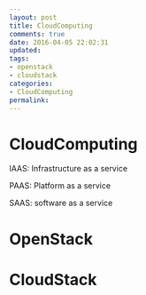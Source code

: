 ```yaml
---
layout: post
title: CloudComputing
comments: true
date: 2016-04-05 22:02:31
updated:
tags:
- openstack
- cloudstack
categories:
- CloudComputing
permalink:
---
```


# CloudComputing

IAAS: Infrastructure as a service

PAAS: Platform as a service

SAAS: software as a service

# OpenStack

# CloudStack
